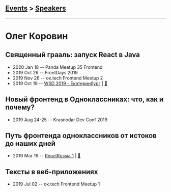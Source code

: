 ## [Events](../README.md) > [Speakers](../speakers.md)
---

# Олег Коровин

## Священный грааль: запуск React в Java
- 2020 Jan 18 -- Panda Meetup 35 Frontend    
- 2019 Oct 26 -- FrontDays 2019    
- 2019 Nov 26 -- ок.tech Frontend Meetup 2    
- 2019 Oct 19 -- [WSD 2019 - Екатеринбург](https://www.youtube.com/watch?v=DsfnFrwKksA&t=18324s)  | [:notebook:](https://wsd.events/2019/10/19/pres/react-java.pdf)  
## Новый фронтенд в Одноклассниках: что, как и почему?
- 2019 Aug 24-25 -- Krasnodar Dev Conf 2019    
## Путь фронтенда одноклассников от истоков до наших дней
- 2019 Mar 16 -- [ReactRussia 1](https://www.youtube.com/watch?v=hcboJotsTsA)  | [:notebook:](https://djmadcow.github.io/react-russia-meetup-1/assets/player/KeynoteDHTMLPlayer.html)  
## Тексты в веб-приложениях
- 2019 Jul 02 -- ок.tech Frontend Meetup 1    
